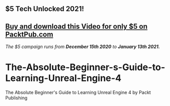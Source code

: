 ## $5 Tech Unlocked 2021!
[Buy and download this Video for only $5 on PacktPub.com](https://www.packtpub.com/product/the-absolute-beginner-s-guide-to-learning-unreal-engine-4-video/9781800566293)
-----
*The $5 campaign         runs from __December 15th 2020__ to __January 13th 2021.__*

# The-Absolute-Beginner-s-Guide-to-Learning-Unreal-Engine-4
The Absolute Beginner's Guide to Learning Unreal Engine 4 by Packt Publishing
